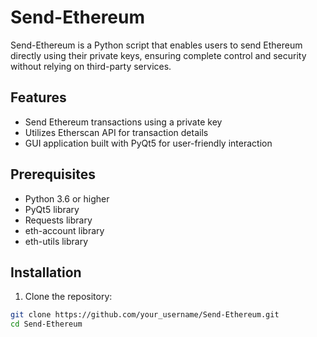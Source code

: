 # Send-Ethereum

Send-Ethereum is a Python script that enables users to send Ethereum directly using their private keys, ensuring complete control and security without relying on third-party services.

## Features

- Send Ethereum transactions using a private key
- Utilizes Etherscan API for transaction details
- GUI application built with PyQt5 for user-friendly interaction

## Prerequisites

- Python 3.6 or higher
- PyQt5 library
- Requests library
- eth-account library
- eth-utils library

## Installation

1. Clone the repository:

```bash
git clone https://github.com/your_username/Send-Ethereum.git
cd Send-Ethereum
